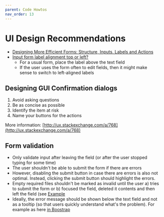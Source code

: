 ```yaml
---
parent: Code Howtos
nav_order: 13
---
```

# UI Design Recommendations

* [Designing More Efficient Forms: Structure, Inputs, Labels and Actions](https://uxplanet.org/designing-more-efficient-forms-structure-inputs-labels-and-actions-e3a47007114f)
* [Input form label alignment top or left?](https://ux.stackexchange.com/questions/8480/input-form-label-alignment-top-or-left)
  * For a usual form, place the label above the text field
  * If the user uses the form often to edit fields, then it might make sense to switch to left-aligned labels

## Designing GUI Confirmation dialogs

1. Avoid asking questions
2. Be as concise as possible
3. Identify the item at risk
4. Name your buttons for the actions

More information: [http://ux.stackexchange.com/a/768](http://ux.stackexchange.com/a/768)

## Form validation

* Only validate input after leaving the field (or after the user stopped typing for some time)
* The user shouldn't be able to submit the form if there are errors
* However, disabling the submit button in case there are errors is also not optimal. Instead, clicking the submit button should highlight the errors.
* Empty required files shouldn't be marked as invalid until the user a) tries to submit the form or b) focused the field, deleted it contents and then left the field (see [Example](https://www.w3schools.com/tags/tryit.asp?filename=tryhtml5\_input\_required)
* Ideally, the error message should be shown below the text field and not as a tooltip (so that users quickly understand what's the problem). For example as here [in Boostrap](https://mdbootstrap.com/docs/jquery/forms/validation/?#custom-styles)
